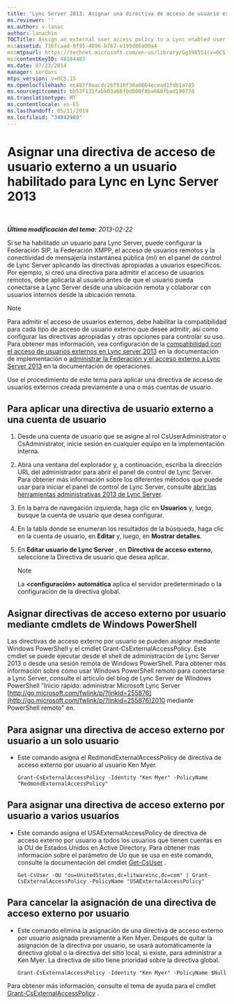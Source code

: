 ```yaml
---
title: 'Lync Server 2013: Asignar una directiva de acceso de usuario externo a un usuario habilitado para Lync'
ms.reviewer: ''
ms.author: v-lanac
author: lanachin
TOCTitle: Assign an external user access policy to a Lync enabled user
ms:assetid: 736fcaad-9f95-4896-b767-e199d86a00a4
ms:mtpsurl: https://technet.microsoft.com/en-us/library/Gg398551(v=OCS.15)
ms:contentKeyID: 48184483
ms.date: 07/23/2014
manager: serdars
mtps_version: v=OCS.15
ms.openlocfilehash: ec487f8aacdc26f910f30a0864ecead1fdb1a745
ms.sourcegitcommit: bb53f131fabb03a66f0d000f8ba668fbad190778
ms.translationtype: MT
ms.contentlocale: es-ES
ms.lasthandoff: 05/11/2019
ms.locfileid: "34842989"
---
```

<div data-xmlns="http://www.w3.org/1999/xhtml">

<div class="topic" data-xmlns="http://www.w3.org/1999/xhtml" data-msxsl="urn:schemas-microsoft-com:xslt" data-cs="http://msdn.microsoft.com/en-us/">

<div data-asp="http://msdn2.microsoft.com/asp">

# <a name="assign-an-external-user-access-policy-to-a-lync-enabled-user-in-lync-server-2013"></a>Asignar una directiva de acceso de usuario externo a un usuario habilitado para Lync en Lync Server 2013

</div>

<div id="mainSection">

<div id="mainBody">

<span> </span>

_**Última modificación del tema:** 2013-02-22_

Si se ha habilitado un usuario para Lync Server, puede configurar la Federación SIP, la Federación XMPP, el acceso de usuarios remotos y la conectividad de mensajería instantánea pública (mi) en el panel de control de Lync Server aplicando las directivas apropiadas a usuarios específicos. Por ejemplo, si creó una directiva para admitir el acceso de usuarios remotos, debe aplicarla al usuario antes de que el usuario pueda conectarse a Lync Server desde una ubicación remota y colaborar con usuarios internos desde la ubicación remota.

<div>


> [!NOTE]  
> Para admitir el acceso de usuarios externos, debe habilitar la compatibilidad para cada tipo de acceso de usuario externo que desee admitir, así como configurar las directivas apropiadas y otras opciones para controlar su uso. Para obtener más información, vea configuración de la <A href="lync-server-2013-configuring-support-for-external-user-access.md">compatibilidad con el acceso de usuarios externos en Lync server 2013</A> en la documentación de implementación o <A href="lync-server-2013-managing-federation-and-external-access-to-lync-server-2013.md">administrar la Federación y el acceso externo a Lync Server 2013</A> en la documentación de operaciones.



</div>

Use el procedimiento de este tema para aplicar una directiva de acceso de usuarios externos creada previamente a una o más cuentas de usuario.

<div>

## <a name="to-apply-an-external-user-policy-to-a-user-account"></a>Para aplicar una directiva de usuario externo a una cuenta de usuario

1.  Desde una cuenta de usuario que se asigne al rol CsUserAdministrator o CsAdministrator, inicie sesión en cualquier equipo en la implementación interna.

2.  Abra una ventana del explorador y, a continuación, escriba la dirección URL del administrador para abrir el panel de control de Lync Server. Para obtener más información sobre los diferentes métodos que puede usar para iniciar el panel de control de Lync Server, consulte [abrir las herramientas administrativas 2013 de Lync Server](lync-server-2013-open-lync-server-administrative-tools.md).

3.  En la barra de navegación izquierda, haga clic en **Usuarios** y, luego, busque la cuenta de usuario que desea configurar.

4.  En la tabla donde se enumeran los resultados de la búsqueda, haga clic en la cuenta de usuario, en **Editar** y, luego, en **Mostrar detalles**.

5.  En **Editar usuario de Lync Server** , en **Directiva de acceso externo**, seleccione la Directiva de usuario que desea aplicar.
    
    <div>
    

    > [!NOTE]  
    > La <STRONG> &lt;configuración&gt; automática</STRONG> aplica el servidor predeterminado o la configuración de la directiva global.

    
    </div>

</div>

<div>

## <a name="assigning-per-user-external-access-policies-by-using-windows-powershell-cmdlets"></a>Asignar directivas de acceso externo por usuario mediante cmdlets de Windows PowerShell

Las directivas de acceso externo por usuario se pueden asignar mediante Windows PowerShell y el cmdlet Grant-CsExternalAccessPolicy. Este cmdlet se puede ejecutar desde el shell de administración de Lync Server 2013 o desde una sesión remota de Windows PowerShell. Para obtener más información sobre cómo usar Windows PowerShell remoto para conectarse a Lync Server, consulte el artículo del blog de Lync Server de Windows PowerShell "Inicio rápido: administrar Microsoft Lync Server [http://go.microsoft.com/fwlink/p/?linkId=255876](http://go.microsoft.com/fwlink/p/?linkid=255876)2010 mediante PowerShell remoto" en.

<div>

## <a name="to-assign-a-per-user-external-access-policy-to-a-single-user"></a>Para asignar una directiva de acceso externo por usuario a un solo usuario

  - Este comando asigna el RedmondExternalAccessPolicy de directiva de acceso externo por usuario al usuario Ken Myer.
    
        Grant-CsExternalAccessPolicy -Identity "Ken Myer" -PolicyName "RedmondExternalAccessPolicy"

</div>

<div>

## <a name="to-assign-a-per-user-external-access-policy-to-multiple-users"></a>Para asignar una directiva de acceso externo por usuario a varios usuarios

  - Este comando asigna el USAExternalAccessPolicy de directiva de acceso externo por usuario a todos los usuarios que tienen cuentas en la OU de Estados Unidos en Active Directory. Para obtener más información sobre el parámetro de Uo que se usa en este comando, consulte la documentación del cmdlet [Get-CsUser](https://docs.microsoft.com/powershell/module/skype/Get-CsUser) .
    
        Get-CsUser -OU "ou=UnitedStates,dc=litwareinc,dc=com" | Grant-CsExternalAccessPolicy -PolicyName "USAExternalAccessPolicy"

</div>

<div>

## <a name="to-unassign-a-per-user-external-access-policy"></a>Para cancelar la asignación de una directiva de acceso externo por usuario

  - Este comando elimina la asignación de una directiva de acceso externo por usuario asignada previamente a Ken Myer. Después de quitar la asignación de la directiva por usuario, se usará automáticamente la directiva global o la directiva del sitio local, si existe, para administrar a Ken Myer. La directiva de sitio tiene prioridad sobre la directiva global.
    
        Grant-CsExternalAccessPolicy -Identity "Ken Myer" -PolicyName $Null

</div>

Para obtener más información, consulte el tema de ayuda para el cmdlet [Grant-CsExternalAccessPolicy](https://docs.microsoft.com/powershell/module/skype/Grant-CsExternalAccessPolicy) .

</div>

</div>

<span> </span>

</div>

</div>

</div>

